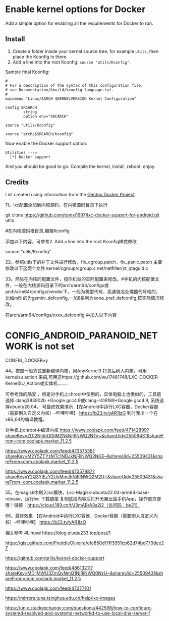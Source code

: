 # Enable kernel options for Docker

Add a simple option for enabling all the requirements for Docker to run.

## Install

1. Create a folder inside your kernel source tree, for example `utils`, then
place the Kconfig in there.
2. Add a line into the root Kconfig: `source "utils/Kconfig"`.

Sample final Kconfig:

    #
    # For a description of the syntax of this configuration file,
    # see Documentation/kbuild/kconfig-language.txt.
    #
    mainmenu "Linux/$ARCH $KERNELVERSION Kernel Configuration"

    config SRCARCH
            string
            option env="SRCARCH"

    source "utils/Kconfig"

    source "arch/$SRCARCH/Kconfig"


Now enable the Docker support option:

    Utilities --->
      [*] Docker support

And you should be good to go. Compile the kernel, install, reboot, enjoy.

## Credits

List created using information from the [Gentoo Docker Project](https://wiki.gentoo.org/wiki/Docker).






11。lxc配置添加到内核源码，在内核源码目录下执行


git clone https://github.com/tomxi1997/lxc-docker-support-for-android.git utils

#在内核源码根目录,编辑Kconfig

添加以下内容，可参考2. Add a line into the root Kconfig样式修改

source "utils/Kconfig"

22。参照utils下的补丁文件进行修改，fix_cgroup.patch，fix_panic.patch
主要修改以下这两个文件
kernel/cgroup/cgroup.c
net/netfilter/xt_qtaguid.c 


33。然后在内核的配置文件，按你机型的实际配置来修改。#手机的内核配置文件，一般在内核源码目录下的arch/arm64/configs或arch/arm64/configs/vendor下，一般为机型代号，高通骁龙处理器代号啥的，比如mi5 的为gemini_defconfig,一加8系列为kona_pref_defconfig,按实际情况修改。

在arch/arm64/configs/xxxx_defconfig
中加入以下内容


#  CONFIG_ANDROID_PARANOID_NETWORK is not set
CONFIG_DOCKER=y


44。按照一般方式重新编译内核，用AnyKernel3 打包后刷入内核，可用kernelsu action 来搞,可用这https://github.com/wu17481748/LXC-DOCKER-KernelSU_Action或实体机........

可参考我的酷安 ，但是对手机上chroot中使用的，实体电脑上也类似的，工具链选择 clang383902b +Google gcc4.9或clang-r416189+Google gcc4.9, 系统选择ubuntu20.04，
可最终效果演示
【在Android中运行LXC容器，Docker容器（需要刷入自定义内核）-哔哩哔哩】 https://b23.tv/yAR1IzO
到时我出一个在x86_64的编译教程。


对手机上chroot中编译内核
https://www.coolapk.com/feed/47142899?shareKey=ZDI2NjhhODliM2NkNjRlNWQ2NTg~&shareUid=25509431&shareFrom=com.coolapk.market_11.2.5

https://www.coolapk.com/feed/47357538?shareKey=M2Y5ZTYzMTc1NDJkNjRlNWQ2NGE~&shareUid=25509431&shareFrom=com.coolapk.market_11.2.5

https://www.coolapk.com/feed/47357987?shareKey=Y2Q3YjEzY2UyMmJhNjRlNWQ2M2U~&shareUid=25509431&shareFrom=com.coolapk.market_11.2.5


55。在magisk中刷入lxc模块，Lxc-Magisk-ubuntu22.04-arm64-base-release。运行lxc
下载链接
复制这段内容后打开天翼云盘手机App，操作更方便哦！链接：https://cloud.189.cn/t/J3mABrA3a2i2（访问码：be21）

66。最终效果
【在Android中运行LXC容器，Docker容器（需要刷入自定义内核）-哔哩哔哩】 https://b23.tv/yAR1IzO

相关参考
#Linux#
https://blog.qiuqiu233.top/post/1 

https://gist.github.com/FreddieOliveira/efe850df7ff3951cb62d74bd770dce27

https://github.com/grilix/kernel-docker-support

https://www.coolapk.com/feed/48613211?shareKey=MDljMWU3ZmQyNmQ1NjRlNWQ0NzU~&shareUid=25509431&shareFrom=com.coolapk.market_11.2.5

https://www.coolapk.com/feed/47377101

https://mirrors.tuna.tsinghua.edu.cn/help/lxc-images

https://unix.stackexchange.com/questions/442598/how-to-configure-systemd-resolved-and-systemd-networkd-to-use-local-dns-server-f


